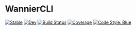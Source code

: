 # WannierCLI

[![Stable](https://img.shields.io/badge/docs-stable-blue.svg)](https://qiaojunfeng.github.io/WannierCLI.jl/stable/)
[![Dev](https://img.shields.io/badge/docs-dev-blue.svg)](https://qiaojunfeng.github.io/WannierCLI.jl/dev/)
[![Build Status](https://github.com/qiaojunfeng/WannierCLI.jl/actions/workflows/CI.yml/badge.svg?branch=main)](https://github.com/qiaojunfeng/WannierCLI.jl/actions/workflows/CI.yml?query=branch%3Amain)
[![Coverage](https://codecov.io/gh/qiaojunfeng/WannierCLI.jl/branch/main/graph/badge.svg)](https://codecov.io/gh/qiaojunfeng/WannierCLI.jl)
[![Code Style: Blue](https://img.shields.io/badge/code%20style-blue-4495d1.svg)](https://github.com/invenia/BlueStyle)
